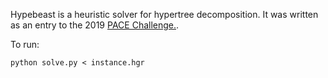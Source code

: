 Hypebeast is a heuristic solver for hypertree decomposition.  It was written as an entry to the 2019 [PACE Challenge.](https://pacechallenge.org/).

To run:
```
python solve.py < instance.hgr
```
